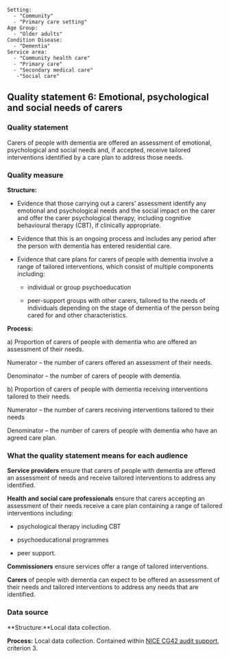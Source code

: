 ```
Setting:
  - "Community"
  - "Primary care setting"
Age Group:
  - "Older adults"
Condition Disease:
  - "Dementia"
Service area:
  - "Community health care"
  - "Primary care"
  - "Secondary medical care"
   -"Social care"

```
Quality statement 6: Emotional, psychological and social needs of carers
------------------------------------------------------------------------

### Quality statement

Carers of people with dementia are offered an assessment of emotional,
psychological and social needs and, if accepted, receive tailored
interventions identified by a care plan to address those needs.

### Quality measure

**Structure:**

-   Evidence that those carrying out a carers' assessment identify any
    emotional and psychological needs and the social impact on the carer
    and offer the carer psychological therapy, including cognitive
    behavioural therapy (CBT), if clinically appropriate.

-   Evidence that this is an ongoing process and includes any period
    after the person with dementia has entered residential care.

-   Evidence that care plans for carers of people with dementia involve
    a range of tailored interventions, which consist of multiple
    components including:

    -   individual or group psychoeducation

    -   peer-support groups with other carers, tailored to the needs of
        individuals depending on the stage of dementia of the person
        being cared for and other characteristics.

**Process:**

​a) Proportion of carers of people with dementia who are offered an
assessment of their needs.

Numerator – the number of carers offered an assessment of their needs.

Denominator – the number of carers of people with dementia.

​b) Proportion of carers of people with dementia receiving interventions
tailored to their needs.

Numerator – the number of carers receiving interventions tailored to
their needs

Denominator – the number of carers of people with dementia who have an
agreed care plan.

### What the quality statement means for each audience

**Service providers** ensure that carers of people with dementia are
offered an assessment of needs and receive tailored interventions to
address any identified.

**Health and social care professionals** ensure that carers accepting an
assessment of their needs receive a care plan containing a range of
tailored interventions including:

-   psychological therapy including CBT

-   psychoeducational programmes

-   peer support.

**Commissioners** ensure services offer a range of tailored
interventions.

**Carers** of people with dementia can expect to be offered an
assessment of their needs and tailored interventions to address any
needs that are identified.

### Data source

**Structure:**Local data collection.

**Process:** Local data collection. Contained within [NICE CG42 audit
support](http://www.nice.org.uk/guidance/cg42/resources/cg42-dementia-audit-support-update),
criterion 3.
